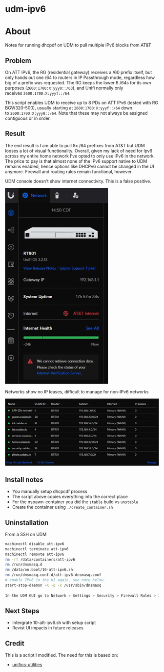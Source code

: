 # udm-ipv6

# About

Notes for running dhcpdf on UDM to pull multiple IPv6 blocks from AT&T

## Problem

On ATT IPv6, the RG (residential gateway) receives a /60 prefix itself, but only hands out one /64 to routers in IP Passthrough mode, regardless how big of a prefix was requested. The RG keeps the lower 8 /64s for its own purposes (`2600:1700:X:yyy0::/63`), and Unifi normally only receives `2600:1700:X:yyyf::/64`.

This script enables UDM to receive up to 8 PDs on ATT IPv6 (tested with RG BGW320-500), usually starting at `2600:1700:X:yyyf::/64` down to `2600:1700:X:yyy8::/64`. Note that these may not always be assigned contiguous or in order.

## Result
The end result is I am able to pull 8x /64 prefixes from AT&T but UDM looses a lot of visual functionality. Overall, given my lack of need for Ipv6 across my entire home network I've opted to only use IPv6 in the network. The price to pay is that almost none of the IPv6 support native to UDM remains enabled, hence options like DHCPv6 cannot be changed in the UI anymore. Firewall and routing rules remain functional, however.

UDM console doesn't show internet connectivity. This is a false positive.

![UDM Console](https://github.com/cudabu/udm-ipv6/blob/main/images/udm_networks.jpeg)

Networks show no IP leases, difficult to manage for non-IPv6 networks

![Networks](https://github.com/cudabu/udm-ipv6/blob/main/images/udm_console.jpeg)


## Install notes

- You manually setup dhcpcdf process
- The script above copies everything into the correct place
- For the nspawn-container you did the `stable` build vs `unstable`
- Create the container using `./create_container.sh`


## Uninstallation

From a SSH on UDM
```bash
machinectl disable att-ipv6
machinectl terminate att-ipv6
machinectl removte att-ipv6
rm -rf /data/containers/att-ipv6
rm /run/dnsmasq.d
rm /data/on.boot/10-att-ipv6.sh
rm /run/dnsmasq.conf.d/att-ipv6-dnsmasq.conf
# enable IPv6 in the UI again, see note below.
start-stop-daemon -K -q -x /usr/sbin/dnsmasq

In the UDM GUI go to Network > Settings > Security > Firewall Rules > Internet v6 and delete the rules created previously.
```

## Next Steps

- Intergrate 10-att-ipv6.sh with setup script
- Revist UI impacts in future releases

## Credit

This is a script I modified. The need for this is based on:
- [unifios-utilities](https://github.com/unifi-utilities/unifios-utilities/blob/main/att-ipv6/README.md)
